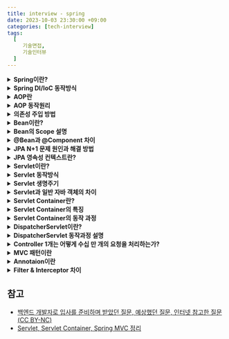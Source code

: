 ```yaml
---
title: interview - spring
date: 2023-10-03 23:30:00 +09:00
categories: [tech-interview]
tags:
  [
     기술면접,
     기술인터뷰
  ]
---
```



<details>
<summary> <b> Spring이란?  </b> </summary>
<div markdown="1">

- 자바 오픈소스 프레임워크 중 하나이다.
- 스프링 컨테이너로 자바 객체를 관리하며 DI와 IoC를 통해 결합도를 낮출수 있다.
- AOP를 통해 공통 기능을 분리하여 관리할 수 있다.

</div>
</details>


<details>
<summary> <b> Spring DI/IoC 동작방식  </b> </summary>
<div markdown="1">

스프링 프레임워크는 느슨한 결합을 기반으로 동작한다.
ioC 컨테이너를 통해 객체 간의 의존성을 주입하면서 느슨한 결합을 유지할 수 있다.

- **의존성 주입(Dependency Inject)**
  - 객체가 필요로 하는 의존성을 직접 생성하거나 참조하지 않고, 빈 설정 정보를 바탕으로 컨테이너가 자동으로 연결해주는 것

- **제어의 역전(Inversion Of Control)**
  - 개발자가 객체 간의 의존성을 관리하는 코드를 작성하는 것이 아닌, 프레임워크가 의존성 관리를 대신 수행하는 것

- 스프링 DI 과정       
  1) 스프링 컨테이너가 객체 생성을 위해 빈을 생성     
  2) 빈이 생성된 후, 스프링은 빈이 의존하는 다른 빈들을 찾아 의존성 주입 수행     
  3) 의존성 주입이 완료된 빈은 초기화됨       
  4) 빈이 더이상 필요하지 않으면 destory 메서드를 호출하여 빈을 종료한다.     

</div>
</details>


<details>
<summary> <b> AOP란  </b> </summary>
<div markdown="1">

- 특정 로직을 기준으로 핵심적인 관점, 부가적인 관적으로 나누고 그 관점을 기준으로 각각 모듈화하는것
- 모듈화란 어떤 공통된 로직이나 기능을 하나의 단위로 묶는것을 의미
- 실행시간 측정, 트랜잭션, 로깅등이 AOP의 대표적인 예이다.


</div>
</details>


<details>
<summary> <b> AOP 동작원리  </b> </summary>
<div markdown="1">

- 스프링은 런타임 시점에 프록시를 생성해 준다.
- JDK Dynamic Proxy 또는 CGLIB를 이용하여 프록시를 생성한다.

- **JDK Dynamic Proxy**
  - 리플렉션을 통해 프록시 객체를 생성해주는 기능이다.
  - 반드시 인터페이스의 구현체이어야 동작한다.

- **CGLIB(Code Generator Libray)**
  - 클래스의 바이트 코드를 조작하여 프록시를 생성해준다.
  - target class에 포함된 모든 메서드를 재정의하고 바이트 코드를 조작하여 프록시를 생성한다.
  - 리플렉션이 아닌 바이트코드를 조작하기때문에 성능이 좋다.
  

</div>
</details>


<details>
<summary> <b> 의존성 주입 방법  </b> </summary>
<div markdown="1">

- **생성자 주입**:
  - 생성자 호출시점에 딱 1번만 호출되는 것을 보장하며 불변, 필수 의존관계에 사용

- **Setter 주입**:
  - 선택, 변경 가능성이 있는 의존관계에 사용되며 스프링빈을 선택적으로 등록 가능

- **필드 주입**:
  - @Autowired를 사용하는데 외부에서 변경이 불가능하여 테스트하기가 힘듦
  - 주로 테스트코드에서 사용된다.

</div>
</details>


<details>
<summary> <b> Bean이란?  </b> </summary>
<div markdown="1">

- 스프링 컨테이너 안에 들어있는 객체로 필요할때 스프링 컨테이너에서 가져와 사용한다.
- @Bean 어노테이션을 사용하거나 xml설정을 통해 일반 객체를 Bean으로 등록할 수 있다.

- Bean 생성 과정     
  1) 스프링 컨테이너 생성     
  2) 스프링 빈 생성     
  3) 의존 관계 주입    
  4) 초기화 콜백(@PostConstruct)   
  5) 사용   
  6) 소멸 전 콜백(@PreDestroy)  
  7) 종료

</div>
</details>


<details>
<summary> <b> Bean의 Scope 설명  </b> </summary>
<div markdown="1">

- 빈 스코프는 빈이 존재할 수 있는 범위를 뜻하며 싱글톤, 프로토타입, request, session, application 등이 있다.
- 싱글톤은 기본 스코프로 스크링 컨테이너 시작과 종료까지 유지되는 가장 넓은 범위의 스코프이다.
- 프로트타입은 빈의 생성과 의존관계 주입까지만 관여하고 더는 관리하지 않는 매우 짧은 범위의 스코프이다.

</div>
</details>


<details>
<summary> <b> @Bean과 @Component 차이  </b> </summary>
<div markdown="1">

- **@Bean**:
  - 외부 라이브러리를 Bean으로 등록하고 싶은 경우 사용
  - 메서드 레벨에만 적용 가능

- **@Component**:
  - 클래스 레벨에만 적용 가능
  
</div>
</details>


<details>
<summary> <b> JPA N+1 문제 원인과 해결 방법  </b> </summary>
<div markdown="1">

- N+1 이란 1번의 쿼리를 날렸을때 의도하지 않은 N번의 쿼리가 추가적으로 실행되는 것을 의미한다.
- 발생 원인은 연관관계를 가진 엔티티를 조회할 때 한 쪽 테이블만 조회하고 연결된 다른 테이블은 따로 조회하기 때문이다.
- Fetch Join이나 @EntityGraph사용시 예방할 수 있다.

</div>
</details>


<details>
<summary> <b> JPA 영속성 컨텍스트란?  </b> </summary>
<div markdown="1">

- 영속성 컨텍스트는 entity를 영구 저장하는 환경을 의미한다.
- 1차캐시, 동일성 보장, 쓰기지연, 변경감지(Dirty checking), 지연로딩 등의 이점이 있다.
  - 쓰기지연: 실제 insert되야 할 쿼리를 모아뒀다가 flush 될때 쿼리가 나가는 기능
  - 지연로딩: 연관 관계 매핑되어 있는 엔티티를 조회 시 우선 프록시 객체를 반환하고, 실제로 필요할 때 쿼리를 날려 가저오는 기능

</div>
</details>


<details>
<summary> <b> Servlet이란?  </b> </summary>
<div markdown="1">

- 서블릿은 클라이언트 요청을 처리하고, 그 결과를 다시 클라이언트에게 전송하는 Servlet 클래스의 구현 규칙을 지킨 자바프로그램이다.
- 서블릿을 사용하게 되면 웹 페이지를 동적으로 생성하여 클라이언트에게 반환해 줄 수 있다.

</div>
</details>


<details>
<summary> <b> Servlet 동작방식  </b> </summary>
<div markdown="1">

1. 사용자가 URL을 입력하면 요청이 서블릿 컨테이너로 전송된다.
2. 요청을 전송 받은 서블릿 컨테이너는 Http Request, HttpResponse 객체를 생성한다.
3. 사용자가 요청한 URL이 어느 서블릿에 대한 요청인지 찾는다. 위 예제에서는 helloServlet을 찾게 된다.
4. 서블릿의 service() 메소드를 호출한 후 클라이언트의 GET, POST 여부에 따라 doGet(), doPost() 메소드를 호출한다.
5. 동적 페이지를 생성한 후 HttpServletResponse 객체에 응답을 보낸다.
6. 클라이언트에 최종 결과를 응답한 후 HttpServletRequest, HttpServletResponse 객체를 소멸한다.

</div>
</details>


<details>
<summary> <b> Servlet 생명주기  </b> </summary>
<div markdown="1">

1. 클라이언트 요청이 들어오면 서블릿 컨테이너는 서블릿이 메모리에 있는지 확인한다. 메모리에 없다면 init() 메소드를 호출하여 적재한다.
2. 클라이언트 요청에 따라서 service() 메소드를 통해 요청에 대한 응답이 doGet(), doPost()로 분기한다.
3. 서블릿 컨테이너가 서블릿에 종료 요청을 하면 destory() 메소드가 호출된다. 종료 시 처리해야 하는 작업은 destory() 메소드를 오버라이딩하여 구현하면된다.
4. destory() 메소드가 끝난 서블릿 인스턴스는 GC에 의해 제거된다.

</div>
</details>


<details>
<summary> <b> Servlet과 일반 자바 객체의 차이  </b> </summary>
<div markdown="1">

- JVM에서 호출 방식은 서블릿과 일반 클래스 모두 같으나, 서블릿은 main() 메소드로 직접 호출되지 않고, 웹 컨테이너(Servlet Container)에 의해 실행된다

</div>
</details>


<details>
<summary> <b> Servlet Container란?  </b> </summary>
<div markdown="1">

- 서블릿 컨테이너는 구현되어 있는 Servlet 클래스의 규칙에 맞게 서블릿 객체를 생성, 초기화, 호출, 종료하는 생명 주기를 관리한다.

</div>
</details>


<details>
<summary> <b> Servlet Container의 특징  </b> </summary>
<div markdown="1">

- 개발자가 비즈니스 로직에 집중할 수 있도록 HTTP 요청 메시지 파싱, Content-Type 확인, HTTP 응답 메시지 생성 등 작업을 대신 처리 해준다.
- 서블릿의 생명 주기를 관리한다.
- 요청이 올 때마다 자바 스레드 하나를 생성하여 멀티 스레딩 처리를 한다.

</div>
</details>


<details>
<summary> <b> Servlet Container의 동작 과정  </b> </summary>
<div markdown="1">

1. 웹 브라우저에서 웹 서버에 HTTP 요청을 보내면, 웹 서버는 받은 HTTP 요청을 WAS의 Web Server로 전달한다.
2. WAS의 웹 서버는 HTTP 요청을 서블릿 컨테이너에 전달한다.
3. 서블릿 컨테이너는 HTTP 요청 처리에 필요한 서블릿 인스턴스가 힙 메모리 영역에 있는지 확인한다. 존재하지 않는다면, 서블릿 인스턴스를 생성하고 해당 서블릿 인스턴스의 init() 메소드를 호출하여 서블릿 인스턴스를 초기화한다.
4. 서블릿 컨테이너는 서블릿 인스턴스의 service() 메소드를 호출하여 HTTP 요청을 처리하고, WAS의 웹 서버에게 처리 결과를 전달한다.
5. WAS의 웹 서버는 HTTP 응답을 앞 단에 위치한 웹 서버에게 전달하고, 앞 단의 웹 서버는 받은 HTTP 응답을 웹 브라우저에게 전달한다.

</div>
</details>


<details>
<summary> <b> DispatcherServlet이란?  </b> </summary>
<div markdown="1">

- DispatcherServlet은 표현 계층 전면에서 HTTP 프로토콜을 통해 들어오는 모든 요청을 중앙 집중식으로 처리하는 프론트 컨트롤러이다.
- DispatcherServlet은 Spring MVC의 핵심 요소 중 하나로, 클라이언트로부터 어떤 요청이 들어오면 서블릿 컨테이너가 요청을 받는다.
- 이후 공통 작업을 DipatcherServlet에 처리하고, 이외 작업은 적절한 세부 컨트롤러로 위임한다.

</div>
</details>


<details>
<summary> <b> DispatcherServlet 동작과정 설명  </b> </summary>
<div markdown="1">

1. DispatcherServlet으로 클라이언트의 웹 요청이 들어온다.
2. 웹 요청을 Handler Mapping에 위임하여 해당 요청을 처리할 Handler(Controller)를 탐색한다.
3. 찾은 Handler를 실행할 수 있는 HandlerAdapter를 탐색한다.
4. 찾은 Handler Adapter를 사용해서 Handler의 메소드를 실행한다.
5. Handler의 반환 값은 Model과 View이다.
6. View 이름을 ViewResolver에게 전달하고, ViewResolver는 해당하는 View 객체를 전달한다.
7. DispatcherServlet은 View에게 Model을 전달하고 화면 표시를 요청한다. 이때, Model이 null이면 View를 그대로 사용하고, 그렇지 않으면 View에 Model 데이터를 렌더링한다.
8. 최종적으로 DispatcherServlet은 View 결과(HttpServletResponse)를 클라이언트에게 반환한다.

</div>
</details>


<details>
<summary> <b> Controller 1개는 어떻게 수십 만 개의 요청을 처리하는가?  </b> </summary>
<div markdown="1">

- 톰캣은 하나의 프로세스에서 동작하고, 내부적으로 스레드 풀을 만들어서 HTTP 요청이 오면 스레드 풀에서 스레드 하나를 가져온다.
- 따라서 여러 요청이 오면, 각각 스레드를 생성하여 하나의 컨트롤러에 요청을 한다. 그러면, 컨트롤러는 요청에 맞게 로직을 수행하여 적절한 데이터를 반환한다.
- 이때 컨트롤러가 Thread-Safe하게 설계되었고, 싱글톤 빈으로 생성되었다면 안전하게 1개의 Controller 객체만으로 다중 요청을 처리할 수 있다.

</div>
</details>


<details>
<summary> <b> MVC 패턴이란  </b> </summary>
<div markdown="1">

- model, view, controller의 약자로 하나의 프로젝트를 구성할때 세가지의 역할로 구분한 패턴
- **view** 사용자가 보여주는 화면단을 의미
- **model** 애플리케이션쪽의 비즈니스 로직을 의미
- **controller** view와 model의 통신창구
 
</div>
</details>


<details>
<summary> <b> Annotaion이란  </b> </summary>
<div markdown="1">

- 코드사이에 주석처럼 쓰이며 특별한 의미, 기능을 수행하도록 하는 기술

</div>
</details>


<details>
<summary> <b> Filter & Interceptor 차이  </b> </summary>
<div markdown="1">

| 대상                     | 필터                                                                                                                                                          | 인터셉터                                                                                                                |
|:-----------------------|:------------------------------------------------------------------------------------------------------------------------------------------------------------|:--------------------------------------------------------------------------------------------------------------------|
| 관리                     | 서블릿 컨테이너                                                                                                                                                    | 스프링 컨테이너                                                                                                            |
| 스프링 예외처리               | X                                                                                                                                                           | O                                                                                                                   |
| Request/Response 조작 여부 | O                                                                                                                                                           | X                                                                                                                   |
| 용도                     | 공통된 보안 및 인증/인가 관련 작업<div><br></div><div>모든 요청에 대한 로깅 또는 감사</div><div><br></div><div>이미지/데이터 압축 및 문자열 인코딩</div><div><br></div><div>Spring과 분리되어야 하는 기능</div> | 세부적인 보안 및 인증/인가 공통 작업<div><br></div><div>API 호출에 대한 로깅 또는 감사</div><div><br></div><div>Controller로 넘겨주는 정보의 가공</div> |  

</div>
</details>











## 참고
- [백엔드 개발자로 입사를 준비하며 받았던 질문, 예상했던 질문, 인터넷 참고한 질문(CC BY-NC)](https://github.dev/ksundong/backend-interview-question)
- [Servlet, Servlet Container, Spring MVC 정리](https://steady-coding.tistory.com/599)
